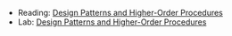 * Reading: [Design Patterns and Higher-Order Procedures](../readings/hop-reading.html)
* Lab: [Design Patterns and Higher-Order Procedures](../labs/hop-lab.html)
